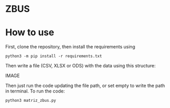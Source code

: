 # ZBUS

# How to use

First, clone the repository, then install the requirements using

```
python3 -m pip install -r requirements.txt
```

Then write a file (CSV, XLSX or ODS) with the data using this structure:

IMAGE

Then just run the code updating the file path, or set empty to write the path in terminal. To run the code:

```
python3 matriz_zbus.py
```
